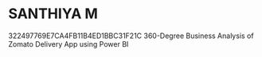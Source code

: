 # SANTHIYA M
322497769E7CA4FB11B4ED1BBC31F21C
360-Degree Business Analysis of Zomato Delivery App using Power BI
